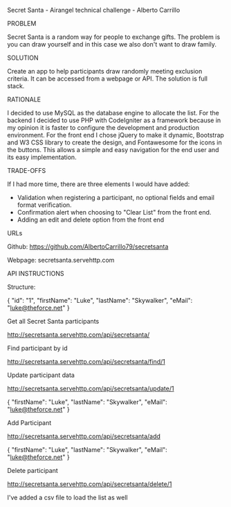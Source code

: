 Secret Santa - Airangel technical challenge - Alberto Carrillo

PROBLEM

Secret Santa is a random way for people to exchange gifts. The problem is you can draw yourself and in this case we also don't want to draw family.

SOLUTION

Create an app to help participants draw randomly meeting exclusion criteria. It can be accessed from a webpage or API.
The solution is full stack.

RATIONALE

I decided to use MySQL as the database engine to allocate the list. For the backend I decided to use PHP with CodeIgniter as a framework because in my opinion it is faster to configure the development and production environment.
For the front end I chose jQuery to make it dynamic, Bootstrap and W3 CSS library to create the design, and Fontawesome for the icons in the buttons. This allows a simple and easy navigation for the end user and its easy implementation.

TRADE-OFFS

If I had more time, there are three elements I would have added:

* Validation when registering a participant, no optional fields and email format verification.
* Confirmation alert when choosing to "Clear List" from the front end.
* Adding an edit and delete option from the front end

URLs

Github: https://github.com/AlbertoCarrillo79/secretsanta

Webpage: secretsanta.servehttp.com

API INSTRUCTIONS

Structure:

{
  "id": "1",
  "firstName": "Luke",
  "lastName": "Skywalker",
  "eMail": "luke@theforce.net"
}


Get all Secret Santa participants

http://secretsanta.servehttp.com/api/secretsanta/

Find participant by id

http://secretsanta.servehttp.com/api/secretsanta/find/1

Update participant data

http://secretsanta.servehttp.com/api/secretsanta/update/1

{
  "firstName": "Luke",
  "lastName": "Skywalker",
  "eMail": "luke@theforce.net"
}

Add Participant

http://secretsanta.servehttp.com/api/secretsanta/add

{
  "firstName": "Luke",
  "lastName": "Skywalker",
  "eMail": "luke@theforce.net"
}

Delete participant

http://secretsanta.servehttp.com/api/secretsanta/delete/1

I've added a csv file to load the list as well
